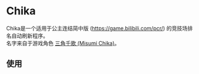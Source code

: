 # Chika
Chika是一个适用于公主连结简中版 (https://game.bilibili.com/pcr/) 的竞技场排名自动刷新程序。<br>
名字来自于游戏角色 [三角千歌 (Misumi Chika)](https://zh.moegirl.org.cn/index.php?title=%E4%B8%89%E8%A7%92%E5%8D%83%E6%AD%8C)。

## 使用
